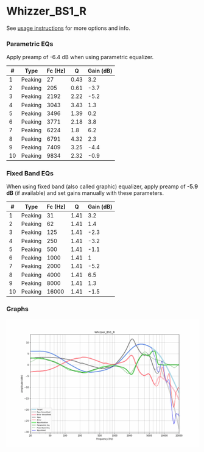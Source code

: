 # Whizzer_BS1_R
See [usage instructions](https://github.com/jaakkopasanen/AutoEq#usage) for more options and info.

### Parametric EQs
Apply preamp of -6.4 dB when using parametric equalizer.

|   # | Type    |   Fc (Hz) |    Q |   Gain (dB) |
|-----|---------|-----------|------|-------------|
|   1 | Peaking |        27 | 0.43 |         3.2 |
|   2 | Peaking |       205 | 0.61 |        -3.7 |
|   3 | Peaking |      2192 | 2.22 |        -5.2 |
|   4 | Peaking |      3043 | 3.43 |         1.3 |
|   5 | Peaking |      3496 | 1.39 |         0.2 |
|   6 | Peaking |      3771 | 2.18 |         3.8 |
|   7 | Peaking |      6224 | 1.8  |         6.2 |
|   8 | Peaking |      6791 | 4.32 |         2.3 |
|   9 | Peaking |      7409 | 3.25 |        -4.4 |
|  10 | Peaking |      9834 | 2.32 |        -0.9 |

### Fixed Band EQs
When using fixed band (also called graphic) equalizer, apply preamp of **-5.9 dB** (if available) and set gains manually with these parameters.

|   # | Type    |   Fc (Hz) |    Q |   Gain (dB) |
|-----|---------|-----------|------|-------------|
|   1 | Peaking |        31 | 1.41 |         3.2 |
|   2 | Peaking |        62 | 1.41 |         1.4 |
|   3 | Peaking |       125 | 1.41 |        -2.3 |
|   4 | Peaking |       250 | 1.41 |        -3.2 |
|   5 | Peaking |       500 | 1.41 |        -1.1 |
|   6 | Peaking |      1000 | 1.41 |         1   |
|   7 | Peaking |      2000 | 1.41 |        -5.2 |
|   8 | Peaking |      4000 | 1.41 |         6.5 |
|   9 | Peaking |      8000 | 1.41 |         1.3 |
|  10 | Peaking |     16000 | 1.41 |        -1.5 |

### Graphs
![](./Whizzer_BS1_R.png)
